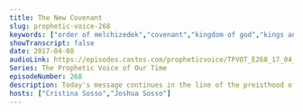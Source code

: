 ```yaml
---
title: The New Covenant
slug: prophetic-voice-268
keywords: ["order of melchizedek","covenant","kingdom of god","kings and priests"]
showTranscript: false
date: 2017-04-08
audioLink: https://episodes.castos.com/propheticvoice/TPVOT_E268_17_04_08-09_The_New_Covenant.mp3
Series: The Prophetic Voice of Our Time
episodeNumber: 268
description: Today's message continues in the line of the preisthood of Melchizedek; operating in the new covenant vs the old covenant.
hosts: ["Cristina Sosso","Joshua Sosso"]
---
```

